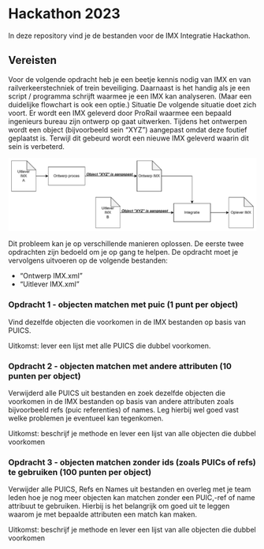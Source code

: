 # Hackathon 2023
In deze repository vind je de bestanden voor de IMX Integratie Hackathon.

## Vereisten
Voor de volgende opdracht heb je een beetje kennis nodig van IMX en van railverkeerstechniek of trein beveiliging. Daarnaast is het handig als je een script / programma schrijft waarmee je een IMX kan analyseren. (Maar een duidelijke flowchart is ook een optie.)
Situatie
De volgende situatie doet zich voort. Er wordt een IMX geleverd door ProRail waarmee een bepaald ingenieurs bureau zijn ontwerp op gaat uitwerken. Tijdens het ontwerpen wordt een object (bijvoorbeeld sein “XYZ”) aangepast omdat deze foutief geplaatst is. Terwijl dit gebeurd wordt een nieuwe IMX geleverd waarin dit sein is verbeterd. 

![Image](https://github.com/Movares/Hackathon2023/blob/main/integratie.png?raw=true)
 
Dit probleem kan je op verschillende manieren oplossen. De eerste twee opdrachten zijn bedoeld om je op gang te helpen.
De opdracht moet je vervolgens uitvoeren op de volgende bestanden:
-	“Ontwerp IMX.xml”
-	“Uitlever IMX.xml”

### Opdracht 1 - objecten matchen met puic (1 punt per object)
Vind dezelfde objecten die voorkomen in de IMX bestanden op basis van PUICS.

Uitkomst: lever een lijst met alle PUICS die dubbel voorkomen.

### Opdracht 2 - objecten matchen met andere attributen (10 punten per object)
Verwijderd alle PUICS uit bestanden en zoek dezelfde objecten die voorkomen in de IMX bestanden op basis van andere attributen zoals bijvoorbeeld refs (puic referenties) of names. Leg hierbij wel goed vast welke problemen je eventueel kan tegenkomen. 

Uitkomst: beschrijf je methode en lever een lijst van alle objecten die dubbel voorkomen 

### Opdracht 3 - objecten matchen zonder ids (zoals PUICs of refs) te gebruiken (100 punten per object)
Verwijder alle PUICS, Refs en Names uit bestanden en overleg met je team leden hoe je nog meer objecten kan matchen zonder een PUIC,-ref of name attribuut te gebruiken. Hierbij is het belangrijk om goed uit te leggen waarom je met bepaalde attributen een match kan maken. 

Uitkomst: beschrijf je methode en lever een lijst van alle objecten die dubbel voorkomen 
